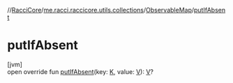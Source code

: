 //[RacciCore](../../../index.md)/[me.racci.raccicore.utils.collections](../index.md)/[ObservableMap](index.md)/[putIfAbsent](put-if-absent.md)

# putIfAbsent

[jvm]\
open override fun [putIfAbsent](put-if-absent.md)(key: [K](index.md), value: [V](index.md)): [V](index.md)?

